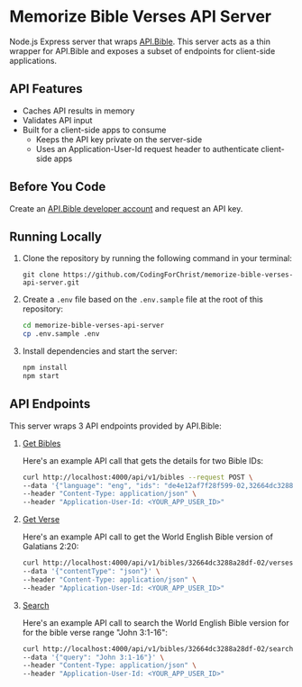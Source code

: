 # Memorize Bible Verses API Server

Node.js Express server that wraps [API.Bible](https://scripture.api.bible/). This server acts as a thin wrapper for API.Bible and exposes a subset of endpoints for client-side applications.

## API Features

- Caches API results in memory
- Validates API input
- Built for a client-side apps to consume
  - Keeps the API key private on the server-side
  - Uses an Application-User-Id request header to authenticate client-side apps

## Before You Code

Create an [API.Bible developer account](https://docs.api.bible/getting-started/setup-an-account) and request an API key.

## Running Locally

1. Clone the repository by running the following command in your terminal:
   ```
   git clone https://github.com/CodingForChrist/memorize-bible-verses-api-server.git
   ```
2. Create a `.env` file based on the `.env.sample` file at the root of this repository:
   ```bash
   cd memorize-bible-verses-api-server
   cp .env.sample .env
   ```
3. Install dependencies and start the server:
   ```bash
   npm install
   npm start
   ```

## API Endpoints

This server wraps 3 API endpoints provided by API.Bible:

1. [Get Bibles](https://scripture.api.bible/livedocs#/Bibles/getBibles)

   Here's an example API call that gets the details for two Bible IDs:

   ```bash
   curl http://localhost:4000/api/v1/bibles --request POST \
   --data '{"language": "eng", "ids": "de4e12af7f28f599-02,32664dc3288a28df-02", "includeFullDetails": true}' \
   --header "Content-Type: application/json" \
   --header "Application-User-Id: <YOUR_APP_USER_ID>"
   ```

2. [Get Verse](https://scripture.api.bible/livedocs#/Verses/getVerse)

   Here's an example API call to get the World English Bible version of Galatians 2:20:

   ```bash
   curl http://localhost:4000/api/v1/bibles/32664dc3288a28df-02/verses/GAL.2.20 --request POST \
   --data '{"contentType": "json"}' \
   --header "Content-Type: application/json" \
   --header "Application-User-Id: <YOUR_APP_USER_ID>"
   ```

3. [Search](https://scripture.api.bible/livedocs#/Search/searchBible)

   Here's an example API call to search the World English Bible version for for the bible verse range "John 3:1-16":

   ```bash
   curl http://localhost:4000/api/v1/bibles/32664dc3288a28df-02/search/verse-reference --request POST \
   --data '{"query": "John 3:1-16"}' \
   --header "Content-Type: application/json" \
   --header "Application-User-Id: <YOUR_APP_USER_ID>"
   ```
